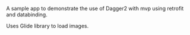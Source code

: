 A sample app to demonstrate the use of Dagger2 with mvp using retrofit and databinding. 

Uses Glide library to load images.
